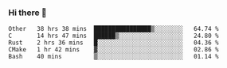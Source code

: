 ### Hi there 👋

<!--
**WShiBin/WShiBin** is a ✨ _special_ ✨ repository because its `README.md` (this file) appears on your GitHub profile.

Here are some ideas to get you started:

- 🔭 I’m currently working on ...
- 🌱 I’m currently learning ...
- 👯 I’m looking to collaborate on ...
- 🤔 I’m looking for help with ...
- 💬 Ask me about ...
- 📫 How to reach me: ...
- 😄 Pronouns: ...
- ⚡ Fun fact: ...
-->

<!--START_SECTION:waka-->
```text
Other   38 hrs 38 mins  ████████████████▒░░░░░░░░   64.74 % 
C       14 hrs 47 mins  ██████▒░░░░░░░░░░░░░░░░░░   24.80 % 
Rust    2 hrs 36 mins   █░░░░░░░░░░░░░░░░░░░░░░░░   04.36 % 
CMake   1 hr 42 mins    ▓░░░░░░░░░░░░░░░░░░░░░░░░   02.86 % 
Bash    40 mins         ▒░░░░░░░░░░░░░░░░░░░░░░░░   01.14 % 
```
<!--END_SECTION:waka-->
